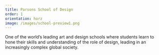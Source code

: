 ```yaml
---
title: Parsons School of Design
order: 1
orientation: horz
image: /images/school-preview1.png
---
```


One of the world’s leading art and design schools where students learn to hone their skills and understanding of the role of design, leading in an increasingly complex global society.

